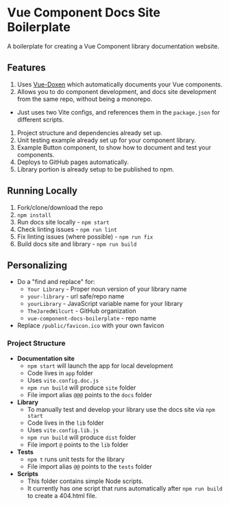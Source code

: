 # Vue Component Docs Site Boilerplate

A boilerplate for creating a Vue Component library documentation website.


## Features

1. Uses [Vue-Doxen](https://thejaredwilcurt.com/vue-doxen) which automatically documents your Vue components.
1. Allows you to do component development, and docs site development from the same repo, without being a monorepo.
  * Just uses two Vite configs, and references them in the `package.json` for different scripts.
1. Project structure and dependencies already set up.
1. Unit testing example already set up for your component library.
1. Example Button component, to show how to document and test your components.
1. Deploys to GitHub pages automatically.
1. Library portion is already setup to be published to npm.


## Running Locally

1. Fork/clone/download the repo
1. `npm install`
1. Run docs site locally - `npm start`
1. Check linting issues - `npm run lint`
1. Fix linting issues (where possible) - `npm run fix`
1. Build docs site and library - `npm run build`


## Personalizing

* Do a "find and replace" for:
  * `Your Library` - Proper noun version of your library name
  * `your-library` - url safe/repo name
  * `yourLibrary` - JavaScript variable name for your library
  * `TheJaredWilcurt` - GitHub organization
  * `vue-component-docs-boilerplate` - repo name
* Replace `/public/favicon.ico` with your own favicon


### Project Structure

* **Documentation site**
  * `npm start` will launch the app for local development
  * Code lives in `app` folder
  * Uses `vite.config.doc.js`
  * `npm run build` will produce `site` folder
  * File import alias `@@@` points to the `docs` folder
* **Library**
  * To manually test and develop your library use the docs site via `npm start`
  * Code lives in the `lib` folder
  * Uses `vite.config.lib.js`
  * `npm run build` will produce `dist` folder
  * File import `@` points to the `lib` folder
* **Tests**
  * `npm t` runs unit tests for the library
  * File import alias `@@` points to the `tests` folder
* **Scripts**
  * This folder contains simple Node scripts.
  * It currently has one script that runs automatically after `npm run build` to create a 404.html file.
